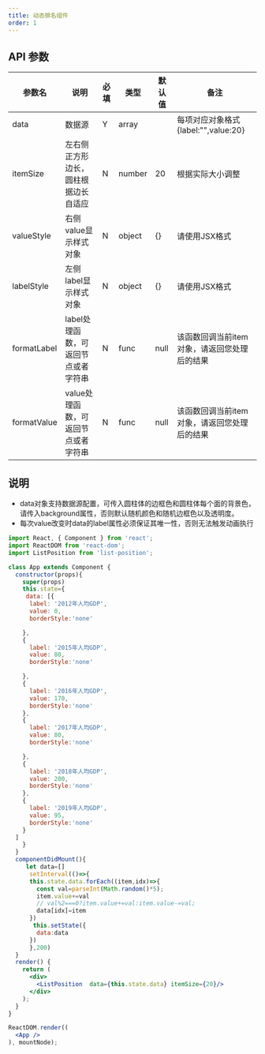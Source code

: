 ```yaml
---
title: 动态排名组件
order: 1
---
```

## API 参数

| 参数名 | 说明 | 必填 | 类型 | 默认值 | 备注 |
| ------ | ---- | ---- | ---- | ------ | ---- |
|    data    | 数据源     |  Y    |  array    |        |   每项对应对象格式{label:"",value:20}    |
| itemSize | 左右侧正方形边长，圆柱根据边长自适应 | N  | number | 20 | 根据实际大小调整 |
| valueStyle | 右侧value显示样式对象 | N | object | {}  | 请使用JSX格式 |
| labelStyle | 左侧label显示样式对象 | N | object | {}  | 请使用JSX格式 |
| formatLabel | label处理函数，可返回节点或者字符串 | N | func | null |  该函数回调当前item对象，请返回您处理后的结果 |
| formatValue | value处理函数，可返回节点或者字符串 | N | func | null |  该函数回调当前item对象，请返回您处理后的结果 |

## 说明
* data对象支持数据源配置，可传入圆柱体的边框色和圆柱体每个面的背景色，请传入background属性，否则默认随机颜色和随机边框色以及透明度。
* 每次value改变时data的label属性必须保证其唯一性，否则无法触发动画执行

````jsx
import React, { Component } from 'react';
import ReactDOM from 'react-dom';
import ListPosition from 'list-position';

class App extends Component {
  constructor(props){
    super(props)
    this.state={
     data: [{
      label: '2012年人均GDP',
      value: 0,
      borderStyle:'none'

    },
    {
      label: '2015年人均GDP',
      value: 80,
      borderStyle:'none'

    },
    {
      label: '2016年人均GDP',
      value: 170,
      borderStyle:'none'
    },
    {
      label: '2017年人均GDP',
      value: 80,
      borderStyle:'none'

    },
    {
      label: '2018年人均GDP',
      value: 200,
      borderStyle:'none'
    },
    {
      label: '2019年人均GDP',
      value: 95,
      borderStyle:'none'
    }
  ]
    }
  }
  componentDidMount(){
     let data=[]
      setInterval(()=>{
      this.state.data.forEach((item,idx)=>{
        const val=parseInt(Math.random()*5);
        item.value+=val
        // val%2===0?item.value+=val:item.value-=val;
        data[idx]=item
      })
       this.setState({
        data:data 
      })
      },200)
  }
  render() {
    return (
      <div>
        <ListPosition  data={this.state.data} itemSize={20}/>
      </div>
    );
  }
}

ReactDOM.render((
  <App />
), mountNode);
````
